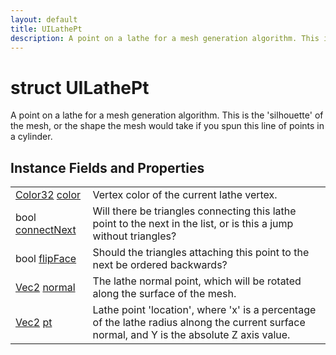 ```yaml
---
layout: default
title: UILathePt
description: A point on a lathe for a mesh generation algorithm. This is the 'silhouette' of the mesh, or the shape the mesh would take if you spun this line of points in a cylinder.
---
```

# struct UILathePt

A point on a lathe for a mesh generation algorithm. This is the
'silhouette' of the mesh, or the shape the mesh would take if you spun
this line of points in a cylinder.

## Instance Fields and Properties

|  |  |
|--|--|
|[Color32]({{site.url}}/Pages/StereoKit/Color32.html) [color]({{site.url}}/Pages/StereoKit/UILathePt/color.html)|Vertex color of the current lathe vertex.|
|bool [connectNext]({{site.url}}/Pages/StereoKit/UILathePt/connectNext.html)|Will there be triangles connecting this lathe point to the next in the list, or is this a jump without triangles?|
|bool [flipFace]({{site.url}}/Pages/StereoKit/UILathePt/flipFace.html)|Should the triangles attaching this point to the next be ordered backwards?|
|[Vec2]({{site.url}}/Pages/StereoKit/Vec2.html) [normal]({{site.url}}/Pages/StereoKit/UILathePt/normal.html)|The lathe normal point, which will be rotated along the surface of the mesh.|
|[Vec2]({{site.url}}/Pages/StereoKit/Vec2.html) [pt]({{site.url}}/Pages/StereoKit/UILathePt/pt.html)|Lathe point 'location', where 'x' is a percentage of the lathe radius alnong the current surface normal, and Y is the absolute Z axis value.|
